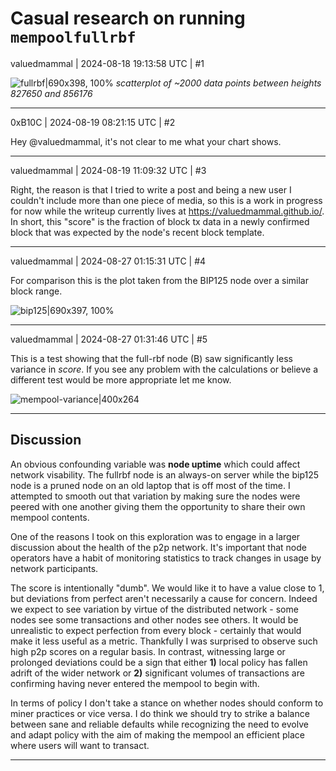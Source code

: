 # Casual research on running `mempoolfullrbf`

valuedmammal | 2024-08-18 19:13:58 UTC | #1


![fullrbf|690x398, 100%](upload://poqKLN0e3EUs03gBKjR3o4MYVxj.png)
_scatterplot of ~2000 data points between heights 827650 and 856176_

-------------------------

0xB10C | 2024-08-19 08:21:15 UTC | #2

Hey @valuedmammal, it's not clear to me what your chart shows.

-------------------------

valuedmammal | 2024-08-19 11:09:32 UTC | #3

Right, the reason is that I tried to write a post and being a new user I couldn't include more than one piece of media, so this is a work in progress for now while the writeup currently lives at https://valuedmammal.github.io/. In short, this "score" is the fraction of block tx data in a newly confirmed block that was expected by the node's recent block template.

-------------------------

valuedmammal | 2024-08-27 01:15:31 UTC | #4

For comparison this is the plot taken from the BIP125 node over a similar block range.

![bip125|690x397, 100%](upload://2XvA8w7pxOJ5TJ0nKOllTCozPFv.jpeg)

-------------------------

valuedmammal | 2024-08-27 01:31:46 UTC | #5

This is a test showing that the full-rbf node (B) saw significantly less variance in _score_. If you see any problem with the calculations or believe a different test would be more appropriate let me know.

![mempool-variance|400x264](upload://jxdrN9OpGgJ5nazn8lB8PS8BAvP.jpeg)

<hr>

## Discussion
An obvious confounding variable was **node uptime** which could affect network visability. The fullrbf node is an always-on server while the bip125 node is a pruned node on an old laptop that is off most of the time. I attempted to smooth out that variation by making sure the nodes were peered with one another giving them the opportunity to share their own mempool contents.

One of the reasons I took on this exploration was to engage in a larger discussion about the health of the p2p network. It's important that node operators have a habit of monitoring statistics to track changes in usage by network participants.

The score is intentionally "dumb". We would like it to have a value close to 1, but deviations from perfect aren't necessarily a cause for concern. Indeed we expect to see variation by virtue of the distributed network - some nodes see some transactions and other nodes see others. It would be unrealistic to expect perfection from every block - certainly that would make it less useful as a metric. Thankfully I was surprised to observe such high p2p scores on a regular basis. In contrast, witnessing large or prolonged deviations could be a sign that either **1)** local policy has fallen adrift of the wider network or **2)** significant volumes of transactions are confirming having never entered the mempool to begin with.

In terms of policy I don't take a stance on whether nodes should conform to miner practices or vice versa. I do think we should try to strike a balance between sane and reliable defaults while recognizing the need to evolve and adapt policy with the aim of making the mempool an efficient place where users will want to transact.

-------------------------

